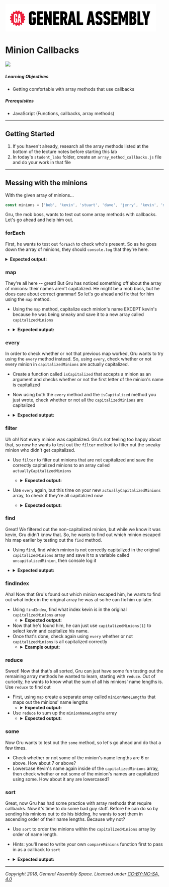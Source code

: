![](/ga_cog.png) 

# Minion Callbacks 

![](https://cdn-images-1.medium.com/max/1200/1*tv6jdV17yusTsuzgxPz0Aw.jpeg)

##### Learning Objectives

- Getting comfortable with array methods that use callbacks

##### Prerequisites

- JavaScript (Functions, callbacks, array methods)

---

## Getting Started 

1. If you haven't already, research all the array methods listed at the bottom of the lecture notes before starting this lab
1. In today's `student_labs` folder, create an `array_method_callbacks.js` file and do your work in that file

---

## Messing with the minions

With the given array of minions...

```js
const minions = ['bob', 'kevin', 'stuart', 'dave', 'jerry', 'kevin', 'mark', 'tim', 'phil', 'carl']
```

Gru, the mob boss, wants to test out some array methods with callbacks. Let's go ahead and help him out. 

### forEach

First, he wants to test out `forEach` to check who's present. So as he goes down the array of minions, they should `console.log` that they're here. 

<details><summary><strong>Expected output:</strong></summary><p>
  
   ```js
   bob - here
   kevin - here 
   stuart - here
   // and so on and so forth all the way down to carl
   ```
  
 </p></details>
 
### map

They're all here -- great! But Gru has noticed something off about the array of minions: their names aren't capitalized. He might be a mob boss, but he does care about correct grammar! So let's go ahead and fix that for him using the `map` method. 

  -  Using the `map` method, capitalize each minion's name EXCEPT kevin's because he was being sneaky and save it to a new array called `capitalizedMinions`
  - <details><summary><strong>Expected output:</strong></summary><p>
  
       ```js
       Bob
       kevin
       Stuart
       // and so on and so forth all the way down to Carl
       ```

     </p></details>

### every

In order to check whether or not that previous map worked, Gru wants to try using the `every` method instead. So, using `every`, check whether or not every minion in `capitalizedMinions` are actually capitalized.

  - Create a function called `isCapitalized` that accepts a minion as an argument and checks whether or not the first letter of the minion's name is capitalized
  - Now using both the `every` method and the `isCapitalized` method you just wrote, check whether or not all the `capitalizedMinions` are capitalized 
  - <details><summary><strong>Expected output:</strong></summary><p>
  
       ```js
       false
       ```

     </p></details>

### filter

Uh oh! Not every minion was capitalized. Gru's not feeling too happy about that, so now he wants to test out the `filter` method to filter out the sneaky minion who didn't get capitalized. 

  - Use `filter` to filter out minions that are not capitalized and save the correctly capitalized minions to an array called `actuallyCapitalizedMinions`
    - <details><summary><strong>Expected output:</strong></summary><p>
  
       ```js
       // if you console.log actuallyCapitalizedMinions, kevin should be gone and you should see..
       Bob
       Stuart
       Dave
       // and so on and so forth all the way down to Carl
       ```

     </p></details>
  - Use `every` again, but this time on your new `actuallyCapitalizedMinions` array, to check if they're all capitalized now
     - <details><summary><strong>Expected output:</strong></summary><p>

         ```js
         true
         ```

       </p></details> 
       
### find

Great! We filtered out the non-capitalized minion, but while we know it was kevin, Gru didn't know that. So, he wants to find out which minion escaped his map earlier by testing out the `find` method. 

  - Using `find`, find which minion is not correctly capitalized in the original `capitalizedMinions` array and save it to a variable called `uncapitalizedMinion`, then console log it
  - <details><summary><strong>Expected output:</strong></summary><p>

       ```js
       kevin
       ```

     </p></details> 

### findIndex 

Aha! Now that Gru's found out which minion escaped him, he wants to find out what index in the original array he was at so he can fix him up later.

  - Using `findIndex`, find what index kevin is in the original `capitalizedMinions` array 
      - <details><summary><strong>Expected output:</strong></summary><p>

           ```js
           1
           ```

         </p></details> 
  - Now that he's found him, he can just use `capitalizedMinions[1]` to select kevin and capitalize his name. 
  - Once that's done, check again using `every` whether or not `capitalizedMinions` is all capitalized correctly 
      - <details><summary><strong>Example output:</strong></summary><p>

           ```js
           true
           ```

         </p></details> 
         
### reduce

Sweet! Now that that's all sorted, Gru can just have some fun testing out the remaining array methods he wanted to learn, starting with `reduce`. Out of curiority, he wants to know what the sum of all his minions' name lengths is. Use `reduce` to find out 
  
  - First, using `map` create a separate array called `minionNameLengths` that maps out the minions' name lengths
    - <details><summary><strong>Expected output:</strong></summary><p>

           ```js
           // if you console logged minionNameLengths, you should get
          [ 3, 5, 6, 4, 5, 5, 4, 3, 4, 4 ]
           ```

         </p></details> 
  - Use `reduce` to sum up the `minionNameLengths` array
     - <details><summary><strong>Expected output:</strong></summary><p>

         ```js
         // the sum should be 43
         ```

       </p></details> 
       
 ### some
 
 Now Gru wants to test out the `some` method, so let's go ahead and do that a few times.
 
 - Check whether or not some of the minion's name lengths are 6 or above. How about 7 or above? 
 - Lowercase Kevin's name again inside of the `capitalizedMinions` array, then check whether or not some of the minion's names are capitalized using some. How about it any are lowercased? 
 
### sort
 
Great, now Gru has had some practice with array methods that require callbacks. Now it's time to do some bad guy stuff. Before he can do so by sending his minions out to do his bidding, he wants to sort them in ascending order of their name lengths. Because why not? 

- Use `sort` to order the minions within the `capitalizedMinions` array by order of name length.
- Hints: you'll need to write your own `compareMinions` function first to pass in as a callback to `sort`
- <details><summary><strong>Expected output:</strong></summary><p>

   ```js
   // if you console log capitalizedMinions after sorting, you should get 
  [ 'Bob',
  'Tim',
  'Dave',
  'Mark',
  'Phil',
  'Carl',
  'kevin',
  'Jerry',
  'kevin',
  'Stuart' ]
   ```

 </p></details> 

---

*Copyright 2018, General Assembly Space. Licensed under [CC-BY-NC-SA, 4.0](https://creativecommons.org/licenses/by-nc-sa/4.0/)*
